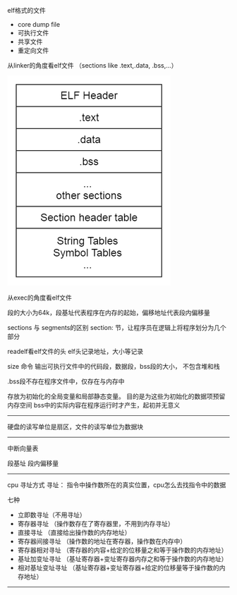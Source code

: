 elf格式的文件
+ core dump file
+ 可执行文件
+ 共享文件
+ 重定向文件

从linker的角度看elf文件 （sections like .text,.data, .bss,...）

![image](elf.png)

从exec的角度看elf文件

段的大小为64k，段基址代表程序在内存的起始，偏移地址代表段内偏移量

sections 与 segments的区别
section: 节，让程序员在逻辑上将程序划分为几个部分

readelf看elf文件的头
elf头记录地址，大小等记录    

size 命令 输出可执行文件中的代码段，数据段，bss段的大小， 不包含堆和栈

.bss段不存在程序文件中，仅存在与内存中

存放为初始化的全局变量和局部静态变量。
目的是为这些为初始化的数据项预留内存空间
bss中的实际内容在程序运行时才产生，起初并无意义

---

硬盘的读写单位是扇区，文件的读写单位为数据块

---

中断向量表


段基址 段内偏移量

----
cpu 寻址方式
寻址： 指令中操作数所在的真实位置，cpu怎么去找指令中的数据

七种
+ 立即数寻址（不用寻址）
+ 寄存器寻址 （操作数存在了寄存器里，不用到内存寻址）
+ 直接寻址 （直接给出操作数的内存地址）
+ 寄存器间接寻址 （操作数的地址在寄存器，操作数在内存中）
+ 寄存器相对寻址 （寄存器的内容+给定的位移量之和等于操作数的内存地址）
+ 基址加变址寻址 （基址寄存器+变址寄存器内存之和等于操作数的内存地址）
+ 相对基址变址寻址 （基址寄存器+变址寄存器+给定的位移量等于操作数的内存地址）
----
